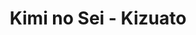 --- 
title: "Kimi no Sei - Kizuato"
publishdate: "2019-6-19T16:48:46+02:00"
src: "https://365manga.net/manga/kimi-no-sei-kizuato"
image: "https://data.365manga.net/images/thumbnails/16011-kimi-no-sei-kizuato.jpg"
description: "From Girls' Generation: Takaya and Yurina are back in this sequel to dive into their history. Back in kindergarten, Takaya had made fun of Yurina, and now that she's forgiven him in the present, what other things from the past will come to haunt her? Will they be able to resolve all their problems and go back to their peaceful lives...?!"
---